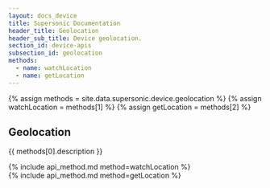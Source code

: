 ```yaml
---
layout: docs_device
title: Supersonic Documentation
header_title: Geolocation
header_sub_title: Device geolocation.
section_id: device-apis
subsection_id: geolocation
methods:
  - name: watchLocation
  - name: getLocation
---
```


<section class="docs-section" id="geolocation">
{% assign methods = site.data.supersonic.device.geolocation %}
{% assign watchLocation = methods[1] %}
{% assign getLocation = methods[2] %}

# Geolocation
{{ methods[0].description }}

<section class="docs-section" id="geolocation-watchLocation">
  {% include api_method.md method=watchLocation %}
</section>

<section class="docs-section" id="geolocation-getLocation">
  {% include api_method.md method=getLocation %}
</section>

</section>
